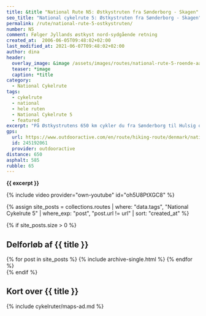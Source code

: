 ```yaml
---
title: &title "National Rute N5: Østkystruten fra Sønderborg - Skagen"
seo_title: "National cykelrute 5: Østkystruten fra Sønderborg - Skagen"
permalink: /rute/national-rute-5-ostkystruten/
number: N5
comment: Følger Jyllands østkyst nord-sydgående retning
created_at:  2006-06-05T09:48:02+02:00
last_modified_at: 2021-06-07T09:48:02+02:00
author: dina
header:
  overlay_image: &image /assets/images/routes/national-rute-5-roende-aarhus.jpg
  teaser: *image
  caption: *title
category:
  - National Cykelrute
tags:
  - cykelrute
  - national
  - hele ruten
  - National Cykelrute 5
  - featured
excerpt: "På Østkystrutens 650 km cykler du fra Sønderborg til Hulsig og igennem adskillige gamle fjordbyer. Turen er velegnet til mange stop undervejs, fordi du hele tiden kommer forbi spændende byer. Ruten er relativt ujævn, men også utrolig smuk. Du skal bruge en alsidig cykel, og du skal være i god form, hvis du vil gennem hele ruten på en cykelferie."
gps:
  url: https://www.outdooractive.com/en/route/hiking-route/denmark/national-cykelrute-n5-ostkystruten/245192061/
  id: 245192061
  provider: outdooractive
distance: 650
asphalt: 585
rubble: 65
---
```


**{{ excerpt }}**

{% include video provider="own-youtube" id="oh5U8PtXGC8" %}

{% assign site_posts = collections.routes | where: "data.tags", "National Cykelrute 5" | where_exp: "post", "post.url != url" | sort: "created_at" %}

{% if site_posts.size > 0 %}

## Delforløb af {{ title }}

<div class="feature__wrapper">
  {% for post in site_posts %}
    {% include archive-single.html %}
  {% endfor %}
</div>
{% endif %}

## Kort over {{ title }}

{% include cykelruter/maps-ad.md %}
